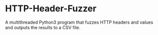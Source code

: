 # HTTP-Header-Fuzzer
A multithreaded Python3 program that fuzzes HTTP headers and values and outputs the results to a CSV file.
